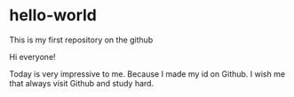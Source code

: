 # hello-world
This is my first repository on the github

Hi everyone!

Today is very impressive to me. Because I made my id on Github.
I wish me that always visit Github and study hard.
